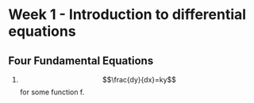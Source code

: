 # Week 1 - Introduction to differential equations

## Four Fundamental Equations
1. $$\frac{dy}{dx}=ky$$ for some function f.